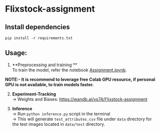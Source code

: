 # Flixstock-assignment

## Install dependencies
`pip install -r requirements.txt`

## Usage:

1. **Preprocessing and training **<br>
To train the model, refer the notebook [Assignment.ipynb](https://github.com/vasudev-sharma/Flixstock-assignment/blob/master/Assignment.ipynb).<br>

**NOTE:- It is recommend to leverage free Colab GPU resource, if personal GPU is not available, to train models faster.**

2. **Experiment-Tracking**<br>
-> Weights and Biases: https://wandb.ai/vs74/Flixstock-assignment

3. **Inference** <br>
-> Run  `python inference.py` script in the terminal<br>
-> This will generate `test_attributes.csv` file under `data` directory for the test images located in `data/test` directory. 
